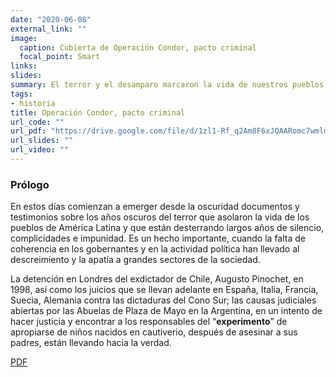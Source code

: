 ```yaml
---
date: "2020-06-08"
external_link: ""
image:
  caption: Cubierta de Operación Condor, pacto criminal
  focal_point: Smart
links: 
slides: 
summary: El terror y el desamparo marcaron la vida de nuestros pueblos
tags:
- historia
title: Operación Condor, pacto criminal
url_code: ""
url_pdf: "https://drive.google.com/file/d/1zl1-Rf_q2Am8F6xJQAARomc7wmlmqFu-/view?usp=sharing"
url_slides: ""
url_video: ""
---
```


### Prólogo
En estos días comienzan a emerger desde la oscuridad documentos
y testimonios sobre los años oscuros del terror que asolaron
la vida de los pueblos de América Latina y que están desterrando
largos años de silencio, complicidades e impunidad. Es un hecho
importante, cuando la falta de coherencia en los gobernantes y
en la actividad política han llevado al descreimiento y la apatía a
grandes sectores de la sociedad.

La detención en Londres del exdictador de Chile, Augusto
Pinochet, en 1998, así como los juicios que se llevan adelante en
España, Italia, Francia, Suecia, Alemania contra las dictaduras del
Cono Sur; las causas judiciales abiertas por las Abuelas de Plaza
de Mayo en la Argentina, en un intento de hacer justicia y encontrar
a los responsables del “**experimento**” de apropiarse de niños
nacidos en cautiverio, después de asesinar a sus padres, están llevando
hacia la verdad.
<div class="btn-links mb-3">
<a class="btn btn-outline-primary my-1 mr-1" href="https://drive.google.com/file/d/1zl1-Rf_q2Am8F6xJQAARomc7wmlmqFu-/view?usp=sharing" target="_blank" rel="noopener">
  PDF
</a>
</div>